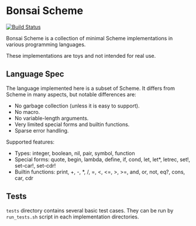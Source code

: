 # Bonsai Scheme

[![Build Status](https://github.com/nya3jp/bonsai-scheme/actions/workflows/test.yml/badge.svg)](https://github.com/nya3jp/bonsai-scheme/actions/workflows/test.yml)

Bonsai Scheme is a collection of minimal Scheme implementations in various
programming languages.

These implementations are toys and not intended for real use.


## Language Spec

The language implemented here is a subset of Scheme. It differs from Scheme
in many aspects, but notable differences are:

- No garbage collection (unless it is easy to support).
- No macro.
- No variable-length arguments.
- Very limited special forms and builtin functions.
- Sparse error handling.

Supported features:

- Types: integer, boolean, nil, pair, symbol, function
- Special forms: quote, begin, lambda, define, if, cond, let, let\*, letrec, set!, set-car!, set-cdr!
- Builtin functions: print, +, -, \*, /, =, <, <=, >, >=, and, or, not, eq?, cons, car, cdr


## Tests

`tests` directory contains several basic test cases. They can be run by
`run_tests.sh` script in each implementation directories.
